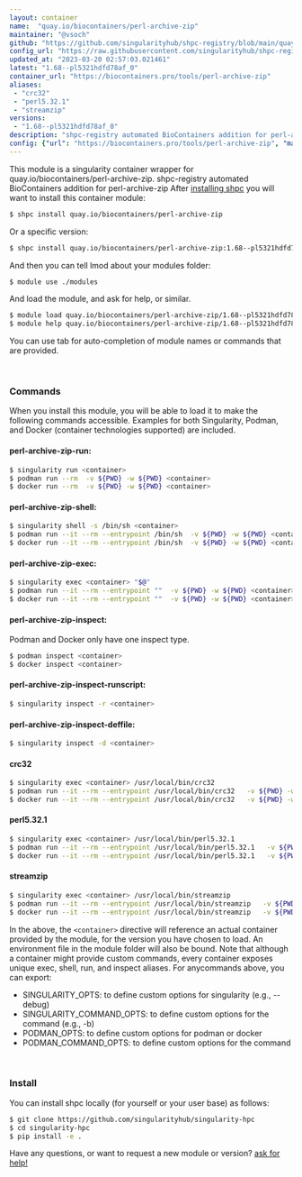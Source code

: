 ```yaml
---
layout: container
name:  "quay.io/biocontainers/perl-archive-zip"
maintainer: "@vsoch"
github: "https://github.com/singularityhub/shpc-registry/blob/main/quay.io/biocontainers/perl-archive-zip/container.yaml"
config_url: "https://raw.githubusercontent.com/singularityhub/shpc-registry/main/quay.io/biocontainers/perl-archive-zip/container.yaml"
updated_at: "2023-03-20 02:57:03.021461"
latest: "1.68--pl5321hdfd78af_0"
container_url: "https://biocontainers.pro/tools/perl-archive-zip"
aliases:
 - "crc32"
 - "perl5.32.1"
 - "streamzip"
versions:
 - "1.68--pl5321hdfd78af_0"
description: "shpc-registry automated BioContainers addition for perl-archive-zip"
config: {"url": "https://biocontainers.pro/tools/perl-archive-zip", "maintainer": "@vsoch", "description": "shpc-registry automated BioContainers addition for perl-archive-zip", "latest": {"1.68--pl5321hdfd78af_0": "sha256:478741133b1e77004d8e4c1c09c23ce0d990ad89807e05b74484931f0f6a8f3d"}, "tags": {"1.68--pl5321hdfd78af_0": "sha256:478741133b1e77004d8e4c1c09c23ce0d990ad89807e05b74484931f0f6a8f3d"}, "docker": "quay.io/biocontainers/perl-archive-zip", "aliases": {"crc32": "/usr/local/bin/crc32", "perl5.32.1": "/usr/local/bin/perl5.32.1", "streamzip": "/usr/local/bin/streamzip"}}
---
```


This module is a singularity container wrapper for quay.io/biocontainers/perl-archive-zip.
shpc-registry automated BioContainers addition for perl-archive-zip
After [installing shpc](#install) you will want to install this container module:


```bash
$ shpc install quay.io/biocontainers/perl-archive-zip
```

Or a specific version:

```bash
$ shpc install quay.io/biocontainers/perl-archive-zip:1.68--pl5321hdfd78af_0
```

And then you can tell lmod about your modules folder:

```bash
$ module use ./modules
```

And load the module, and ask for help, or similar.

```bash
$ module load quay.io/biocontainers/perl-archive-zip/1.68--pl5321hdfd78af_0
$ module help quay.io/biocontainers/perl-archive-zip/1.68--pl5321hdfd78af_0
```

You can use tab for auto-completion of module names or commands that are provided.

<br>

### Commands

When you install this module, you will be able to load it to make the following commands accessible.
Examples for both Singularity, Podman, and Docker (container technologies supported) are included.

#### perl-archive-zip-run:

```bash
$ singularity run <container>
$ podman run --rm  -v ${PWD} -w ${PWD} <container>
$ docker run --rm  -v ${PWD} -w ${PWD} <container>
```

#### perl-archive-zip-shell:

```bash
$ singularity shell -s /bin/sh <container>
$ podman run --it --rm --entrypoint /bin/sh  -v ${PWD} -w ${PWD} <container>
$ docker run --it --rm --entrypoint /bin/sh  -v ${PWD} -w ${PWD} <container>
```

#### perl-archive-zip-exec:

```bash
$ singularity exec <container> "$@"
$ podman run --it --rm --entrypoint ""  -v ${PWD} -w ${PWD} <container> "$@"
$ docker run --it --rm --entrypoint ""  -v ${PWD} -w ${PWD} <container> "$@"
```

#### perl-archive-zip-inspect:

Podman and Docker only have one inspect type.

```bash
$ podman inspect <container>
$ docker inspect <container>
```

#### perl-archive-zip-inspect-runscript:

```bash
$ singularity inspect -r <container>
```

#### perl-archive-zip-inspect-deffile:

```bash
$ singularity inspect -d <container>
```


#### crc32

```bash
$ singularity exec <container> /usr/local/bin/crc32
$ podman run --it --rm --entrypoint /usr/local/bin/crc32   -v ${PWD} -w ${PWD} <container> -c " $@"
$ docker run --it --rm --entrypoint /usr/local/bin/crc32   -v ${PWD} -w ${PWD} <container> -c " $@"
```


#### perl5.32.1

```bash
$ singularity exec <container> /usr/local/bin/perl5.32.1
$ podman run --it --rm --entrypoint /usr/local/bin/perl5.32.1   -v ${PWD} -w ${PWD} <container> -c " $@"
$ docker run --it --rm --entrypoint /usr/local/bin/perl5.32.1   -v ${PWD} -w ${PWD} <container> -c " $@"
```


#### streamzip

```bash
$ singularity exec <container> /usr/local/bin/streamzip
$ podman run --it --rm --entrypoint /usr/local/bin/streamzip   -v ${PWD} -w ${PWD} <container> -c " $@"
$ docker run --it --rm --entrypoint /usr/local/bin/streamzip   -v ${PWD} -w ${PWD} <container> -c " $@"
```



In the above, the `<container>` directive will reference an actual container provided
by the module, for the version you have chosen to load. An environment file in the
module folder will also be bound. Note that although a container
might provide custom commands, every container exposes unique exec, shell, run, and
inspect aliases. For anycommands above, you can export:

 - SINGULARITY_OPTS: to define custom options for singularity (e.g., --debug)
 - SINGULARITY_COMMAND_OPTS: to define custom options for the command (e.g., -b)
 - PODMAN_OPTS: to define custom options for podman or docker
 - PODMAN_COMMAND_OPTS: to define custom options for the command

<br>

### Install

You can install shpc locally (for yourself or your user base) as follows:

```bash
$ git clone https://github.com/singularityhub/singularity-hpc
$ cd singularity-hpc
$ pip install -e .
```

Have any questions, or want to request a new module or version? [ask for help!](https://github.com/singularityhub/singularity-hpc/issues)